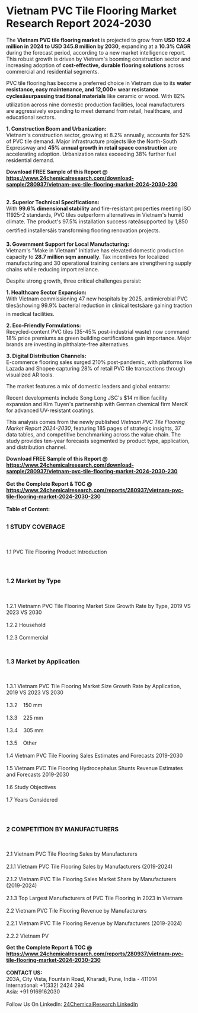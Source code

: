 <h1>Vietnam PVC Tile Flooring   Market Research Report 2024-2030</h1><p>The <strong>Vietnam PVC tile flooring market</strong> is projected to grow from <strong>USD 192.4 million in 2024 to USD 345.8 million by 2030</strong>, expanding at a <strong>10.3% CAGR</strong> during the forecast period, according to a new market intelligence report. This robust growth is driven by Vietnam's booming construction sector and increasing adoption of <strong>cost-effective, durable flooring solutions</strong> across commercial and residential segments.</p><p>PVC tile flooring has become a preferred choice in Vietnam due to its <strong>water resistance, easy maintenance, and 12,000+ wear resistance cyclesâsurpassing traditional materials</strong> like ceramic or wood. With 82% utilization across nine domestic production facilities, local manufacturers are aggressively expanding to meet demand from retail, healthcare, and educational sectors.</p><p><strong>1. Construction Boom and Urbanization:</strong><br>
Vietnam's construction sector, growing at 8.2% annually, accounts for 52% of PVC tile demand. Major infrastructure projects like the North-South Expressway and <strong>45% annual growth in retail space construction</strong> are accelerating adoption. Urbanization rates exceeding 38% further fuel residential demand.</p><div><b>Download FREE Sample of this Report @ 
            <a href="https://www.24chemicalresearch.com/download-sample/280937/vietnam-pvc-tile-flooring-market-2024-2030-230">
            https://www.24chemicalresearch.com/download-sample/280937/vietnam-pvc-tile-flooring-market-2024-2030-230</a></b></div><br><p><strong>2. Superior Technical Specifications:</strong><br>
With <strong>99.6% dimensional stability</strong> and fire-resistant properties meeting ISO 11925-2 standards, PVC tiles outperform alternatives in Vietnam's humid climate. The product's 97.5% installation success rateâsupported by 1,850 certified installersâis transforming flooring renovation projects.</p><p><strong>3. Government Support for Local Manufacturing:</strong><br>
Vietnam's "Make in Vietnam" initiative has elevated domestic production capacity to <strong>28.7 million sqm annually</strong>. Tax incentives for localized manufacturing and 30 operational training centers are strengthening supply chains while reducing import reliance.</p><p>Despite strong growth, three critical challenges persist:</p><p><strong>1. Healthcare Sector Expansion:</strong><br>
With Vietnam commissioning 47 new hospitals by 2025, antimicrobial PVC tilesâshowing 99.9% bacterial reduction in clinical testsâare gaining traction in medical facilities.</p><p><strong>2. Eco-Friendly Formulations:</strong><br>
Recycled-content PVC tiles (35-45% post-industrial waste) now command 18% price premiums as green building certifications gain importance. Major brands are investing in phthalate-free alternatives.</p><p><strong>3. Digital Distribution Channels:</strong><br>
E-commerce flooring sales surged 210% post-pandemic, with platforms like Lazada and Shopee capturing 28% of retail PVC tile transactions through visualized AR tools.</p><p>The market features a mix of domestic leaders and global entrants:</p><p>Recent developments include Song Long JSC's $14 million facility expansion and Kim Tuyen's partnership with German chemical firm MercK for advanced UV-resistant coatings.</p><p>This analysis comes from the newly published <em>Vietnam PVC Tile Flooring Market Report 2024-2030</em>, featuring 185 pages of strategic insights, 37 data tables, and competitive benchmarking across the value chain. The study provides ten-year forecasts segmented by product type, application, and distribution channel.</p><div><b>Download FREE Sample of this Report @ 
            <a href="https://www.24chemicalresearch.com/download-sample/280937/vietnam-pvc-tile-flooring-market-2024-2030-230">
            https://www.24chemicalresearch.com/download-sample/280937/vietnam-pvc-tile-flooring-market-2024-2030-230</a></b></div><br><div><b>Get the Complete Report & TOC @ 
            <a href="https://www.24chemicalresearch.com/reports/280937/vietnam-pvc-tile-flooring-market-2024-2030-230">
            https://www.24chemicalresearch.com/reports/280937/vietnam-pvc-tile-flooring-market-2024-2030-230</a></b></div><br>
            <b>Table of Content:</b><p><h2><span style="font-size:16px"><strong>1 STUDY COVERAGE</strong></span></h2><br />
<p>1.1 PVC Tile Flooring   Product Introduction</p><br />
<h2><span style="font-size:16px"><strong>1.2 Market by Type</strong></span></h2><br />
<p>1.2.1 Vietnamn PVC Tile Flooring   Market Size Growth Rate by Type, 2019 VS 2023 VS 2030<br /><br />
1.2.2 Household&nbsp;&nbsp; &nbsp;<br /><br />
1.2.3 Commercial<br /><br />
<h2><span style="font-size:16px"><strong>1.3 Market by Application</strong></span></h2><br />
<p>1.3.1 Vietnam PVC Tile Flooring   Market Size Growth Rate by Application, 2019 VS 2023 VS 2030<br /><br />
1.3.2&nbsp;&nbsp; &nbsp;150 mm<br /><br />
1.3.3&nbsp;&nbsp; &nbsp;225 mm<br /><br />
1.3.4&nbsp;&nbsp; &nbsp;305 mm<br /><br />
1.3.5&nbsp;&nbsp; &nbsp;Other<br /><br />
1.4 Vietnam PVC Tile Flooring   Sales Estimates and Forecasts 2019-2030<br /><br />
1.5 Vietnam PVC Tile Flooring   Hydrocephalus Shunts Revenue Estimates and Forecasts 2019-2030<br /><br />
1.6 Study Objectives<br /><br />
1.7 Years Considered</p><br />
<h2><span style="font-size:16px"><strong>2 COMPETITION BY MANUFACTURERS</strong></span></h2><br />
<p>2.1 Vietnam PVC Tile Flooring   Sales by Manufacturers<br /><br />
2.1.1 Vietnam PVC Tile Flooring   Sales by Manufacturers (2019-2024)<br /><br />
2.1.2 Vietnam PVC Tile Flooring   Sales Market Share by Manufacturers (2019-2024)<br /><br />
2.1.3 Top Largest Manufacturers of PVC Tile Flooring   in 2023 in Vietnam<br /><br />
2.2 Vietnam PVC Tile Flooring   Revenue by Manufacturers<br /><br />
2.2.1 Vietnam PVC Tile Flooring   Revenue by Manufacturers (2019-2024)<br /><br />
2.2.2 Vietnam PV</p><div><b>Get the Complete Report & TOC @ 
            <a href="https://www.24chemicalresearch.com/reports/280937/vietnam-pvc-tile-flooring-market-2024-2030-230">
            https://www.24chemicalresearch.com/reports/280937/vietnam-pvc-tile-flooring-market-2024-2030-230</a></b></div><br><b>CONTACT US:</b><br>
            203A, City Vista, Fountain Road, Kharadi, Pune, India - 411014<br>
            International: +1(332) 2424 294<br>
            Asia: +91 9169162030 <br><br>
            Follow Us On LinkedIn: <a href="https://www.linkedin.com/company/24chemicalresearch/">24ChemicalResearch LinkedIn</a>